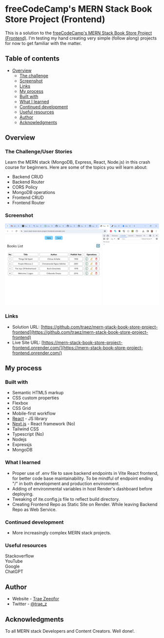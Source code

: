 # freeCodeCamp's MERN Stack Book Store Project (Frontend)

This is a solution to the [freeCodeCamp's MERN Stack Book Store Project (Frontend)](https://www.youtube.com/watch?v=-42K44A1oMA). I'm testing my hand creating very simple (follow along) projects for now to get familiar with the matter. 

## Table of contents

- [Overview](#overview)
  - [The challenge](#the-challenge)
  - [Screenshot](#screenshot)
  - [Links](#links)
  - [My process](#my-process)
  - [Built with](#built-with)
  - [What I learned](#what-i-learned)
  - [Continued development](#continued-development)
  - [Useful resources](#useful-resources)
  - [Author](#author)
  - [Acknowledgments](#acknowledgments)

## Overview

### The Challenge/User Stories

Learn the MERN stack (MongoDB, Express, React, Node.js) in this crash course for beginners. Here are some of the topics you will learn about:
- Backend CRUD
- Backend Router
- CORS Policy
- MongoDB operations
- Frontend CRUD 
- Frontend Router 

### Screenshot

![](screenshot-desktop.png)

### Links

- Solution URL: [https://github.com/traez/mern-stack-book-store-project-frontend](https://github.com/traez/mern-stack-book-store-project-frontend)
- Live Site URL: [https://mern-stack-book-store-project-frontend.onrender.com/](https://mern-stack-book-store-project-frontend.onrender.com/)

## My process

### Built with

- Semantic HTML5 markup 
- CSS custom properties 
- Flexbox 
- CSS Grid 
- Mobile-first workflow 
- [React](https://reactjs.org/) - JS library 
- [Next.js](https://nextjs.org/) - React framework (No)
- Tailwind CSS  
- Typescript (No)
- Nodejs
- Expressjs
- MongoDB

### What I learned

- Proper use of .env file to save backend endpoints in Vite React frontend, for better code base maintainability.  To be mindful of endpoint ending "/" in both development and production environment.  
- Adding of environmental variables in host Render's dashboard before deploying.  
- Tweaking of ite.config.js file to reflect build directory.  
- Creating Frontend Repo as Static Site on Render. While leaving Backend Repo as Web Service.   

### Continued development

- More increasingly complex MERN stack projects. 

### Useful resources

Stackoverflow  
YouTube  
Google  
ChatGPT

## Author

- Website - [Trae Zeeofor](https://github.com/traez)
- Twitter - [@trae_z](https://twitter.com/trae_z)

## Acknowledgments

To all MERN stack Developers and Content Creators. Well done!.
